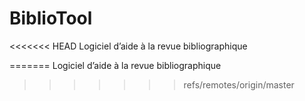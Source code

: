 # BiblioTool
<<<<<<< HEAD
Logiciel d’aide à la revue bibliographique

=======
Logiciel d’aide à la revue bibliographique
>>>>>>> refs/remotes/origin/master
